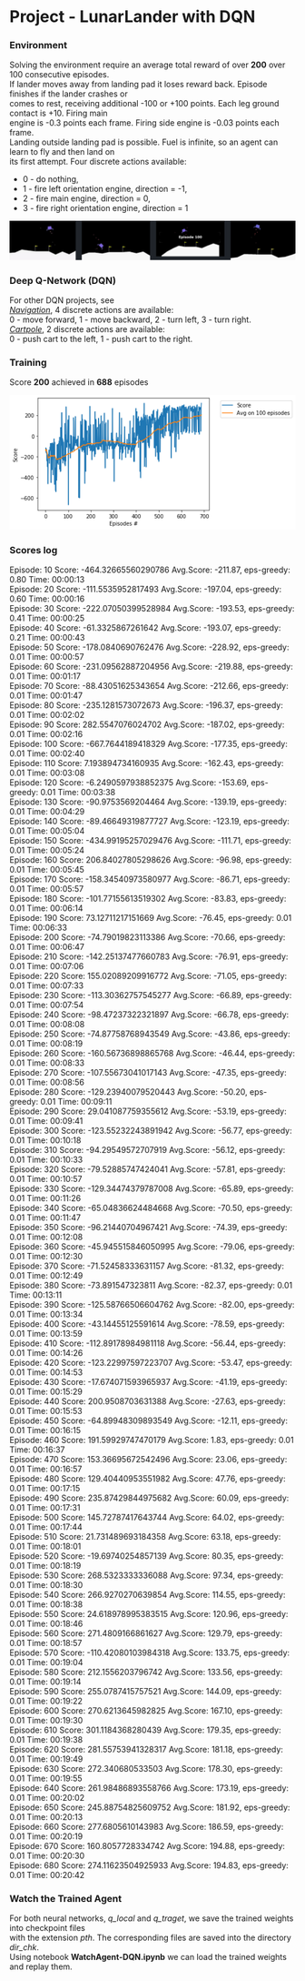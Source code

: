 # Project -  LunarLander with DQN

### Environment

Solving the environment require an average total reward of over **200** over 100 consecutive episodes.   
If lander moves away from landing pad it loses reward back. Episode finishes if the lander crashes or   
comes to rest, receiving additional -100 or +100 points. Each leg ground contact is +10. Firing main   
engine is -0.3 points each frame. Firing side engine is -0.03 points each frame.   
Landing outside landing pad is possible. Fuel is infinite, so an agent can learn to fly and then land on   
its first attempt. Four discrete actions available:   
* 0 - do nothing, 
* 1 - fire left orientation engine, direction = -1,
* 2 - fire main engine,   direction = 0,
* 3 - fire right orientation engine, direction = 1

![](images/LunaLander.png)

### Deep Q-Network (DQN)

For other DQN projects, see    
[_Navigation_](https://github.com/Rafael1s/Deep-Reinforcement-Learning-Algorithms/tree/master/Project-1_Navigation-DQN), 4 discrete actions are available:     
0 - move forward, 1 - move backward, 2 - turn left, 3 - turn right.    
[_Cartpole_](https://github.com/Rafael1s/Deep-Reinforcement-Learning-Algorithms/edit/master/Cartpole-Deep-Q-Learning), 2 discrete actions are available:  
0 - push cart to the left, 1 - push cart to the right.

### Training  

Score **200** achieved in **688** episodes  

![](images/plot-LunaLander-v2-DQN-688epis.png)


### Scores log

Episode:    10 Score: -464.32665560290786  Avg.Score: -211.87, eps-greedy:  0.80 Time: 00:00:13   
Episode:    20 Score: -111.5535952817493  Avg.Score: -197.04, eps-greedy:  0.60 Time: 00:00:16   
Episode:    30 Score: -222.07050399528984  Avg.Score: -193.53, eps-greedy:  0.41 Time: 00:00:25   
Episode:    40 Score: -61.3325867261642  Avg.Score: -193.07, eps-greedy:  0.21 Time: 00:00:43   
Episode:    50 Score: -178.0840690762476  Avg.Score: -228.92, eps-greedy:  0.01 Time: 00:00:57   
Episode:    60 Score: -231.09562887204956  Avg.Score: -219.88, eps-greedy:  0.01 Time: 00:01:17   
Episode:    70 Score: -88.43051625343654  Avg.Score: -212.66, eps-greedy:  0.01 Time: 00:01:47   
Episode:    80 Score: -235.1281573072673  Avg.Score: -196.37, eps-greedy:  0.01 Time: 00:02:02   
Episode:    90 Score: 282.5547076024702  Avg.Score: -187.02, eps-greedy:  0.01 Time: 00:02:16   
Episode:   100 Score: -667.7644189418329  Avg.Score: -177.35, eps-greedy:  0.01 Time: 00:02:40   
Episode:   110 Score: 7.193894734160935  Avg.Score: -162.43, eps-greedy:  0.01 Time: 00:03:08   
Episode:   120 Score: -6.2490597938852375  Avg.Score: -153.69, eps-greedy:  0.01 Time: 00:03:38   
Episode:   130 Score: -90.9753569204464  Avg.Score: -139.19, eps-greedy:  0.01 Time: 00:04:29   
Episode:   140 Score: -89.46649319877727  Avg.Score: -123.19, eps-greedy:  0.01 Time: 00:05:04   
Episode:   150 Score: -434.99195257029476  Avg.Score: -111.71, eps-greedy:  0.01 Time: 00:05:24   
Episode:   160 Score: 206.84027805298626  Avg.Score: -96.98, eps-greedy:  0.01 Time: 00:05:45   
Episode:   170 Score: -158.34540973580977  Avg.Score: -86.71, eps-greedy:  0.01 Time: 00:05:57   
Episode:   180 Score: -101.77155613519302  Avg.Score: -83.83, eps-greedy:  0.01 Time: 00:06:14   
Episode:   190 Score: 73.12711217151669  Avg.Score: -76.45, eps-greedy:  0.01 Time: 00:06:33   
Episode:   200 Score: -74.79019823113386  Avg.Score: -70.66, eps-greedy:  0.01 Time: 00:06:47   
Episode:   210 Score: -142.25137477660783  Avg.Score: -76.91, eps-greedy:  0.01 Time: 00:07:06   
Episode:   220 Score: 155.02089209916772  Avg.Score: -71.05, eps-greedy:  0.01 Time: 00:07:33   
Episode:   230 Score: -113.30362757545277  Avg.Score: -66.89, eps-greedy:  0.01 Time: 00:07:54   
Episode:   240 Score: -98.47237322321897  Avg.Score: -66.78, eps-greedy:  0.01 Time: 00:08:08   
Episode:   250 Score: -74.87758768943549  Avg.Score: -43.86, eps-greedy:  0.01 Time: 00:08:19   
Episode:   260 Score: -160.56736898865768  Avg.Score: -46.44, eps-greedy:  0.01 Time: 00:08:33   
Episode:   270 Score: -107.55673041017143  Avg.Score: -47.35, eps-greedy:  0.01 Time: 00:08:56   
Episode:   280 Score: -129.23940079520443  Avg.Score: -50.20, eps-greedy:  0.01 Time: 00:09:11   
Episode:   290 Score: 29.041087759355612  Avg.Score: -53.19, eps-greedy:  0.01 Time: 00:09:41   
Episode:   300 Score: -123.55232243891942  Avg.Score: -56.77, eps-greedy:  0.01 Time: 00:10:18   
Episode:   310 Score: -94.29549572707919  Avg.Score: -56.12, eps-greedy:  0.01 Time: 00:10:33    
Episode:   320 Score: -79.52885747424041  Avg.Score: -57.81, eps-greedy:  0.01 Time: 00:10:57    
Episode:   330 Score: -129.34474379787008  Avg.Score: -65.89, eps-greedy:  0.01 Time: 00:11:26   
Episode:   340 Score: -65.04836624484668  Avg.Score: -70.50, eps-greedy:  0.01 Time: 00:11:47    
Episode:   350 Score: -96.21440704967421  Avg.Score: -74.39, eps-greedy:  0.01 Time: 00:12:08   
Episode:   360 Score: -45.945515846050995  Avg.Score: -79.06, eps-greedy:  0.01 Time: 00:12:30   
Episode:   370 Score: -71.52458333631157  Avg.Score: -81.32, eps-greedy:  0.01 Time: 00:12:49   
Episode:   380 Score: -73.891547323811  Avg.Score: -82.37, eps-greedy:  0.01 Time: 00:13:11   
Episode:   390 Score: -125.58766506604762  Avg.Score: -82.00, eps-greedy:  0.01 Time: 00:13:34   
Episode:   400 Score: -43.14455125591614  Avg.Score: -78.59, eps-greedy:  0.01 Time: 00:13:59   
Episode:   410 Score: -112.89178984981118  Avg.Score: -56.44, eps-greedy:  0.01 Time: 00:14:26   
Episode:   420 Score: -123.22997597223707  Avg.Score: -53.47, eps-greedy:  0.01 Time: 00:14:53   
Episode:   430 Score: -17.674071593965937  Avg.Score: -41.19, eps-greedy:  0.01 Time: 00:15:29   
Episode:   440 Score: 200.9508703631388  Avg.Score: -27.63, eps-greedy:  0.01 Time: 00:15:53   
Episode:   450 Score: -64.89948309893549  Avg.Score: -12.11, eps-greedy:  0.01 Time: 00:16:15   
Episode:   460 Score: 191.59929747470179  Avg.Score: 1.83, eps-greedy:  0.01 Time: 00:16:37   
Episode:   470 Score: 153.36695672542496  Avg.Score: 23.06, eps-greedy:  0.01 Time: 00:16:57   
Episode:   480 Score: 129.40440953551982  Avg.Score: 47.76, eps-greedy:  0.01 Time: 00:17:15   
Episode:   490 Score: 235.87429844975682  Avg.Score: 60.09, eps-greedy:  0.01 Time: 00:17:31   
Episode:   500 Score: 145.72787417643744  Avg.Score: 64.02, eps-greedy:  0.01 Time: 00:17:44   
Episode:   510 Score: 21.731489693184358  Avg.Score: 63.18, eps-greedy:  0.01 Time: 00:18:01   
Episode:   520 Score: -19.69740254857139  Avg.Score: 80.35, eps-greedy:  0.01 Time: 00:18:19   
Episode:   530 Score: 268.5323333336088  Avg.Score: 97.34, eps-greedy:  0.01 Time: 00:18:30   
Episode:   540 Score: 266.9270270639854  Avg.Score: 114.55, eps-greedy:  0.01 Time: 00:18:38   
Episode:   550 Score: 24.618978995383515  Avg.Score: 120.96, eps-greedy:  0.01 Time: 00:18:46   
Episode:   560 Score: 271.4809166861627  Avg.Score: 129.79, eps-greedy:  0.01 Time: 00:18:57   
Episode:   570 Score: -110.42080103984318  Avg.Score: 133.75, eps-greedy:  0.01 Time: 00:19:04   
Episode:   580 Score: 212.1556203796742  Avg.Score: 133.56, eps-greedy:  0.01 Time: 00:19:14   
Episode:   590 Score: 255.0787415757521  Avg.Score: 144.09, eps-greedy:  0.01 Time: 00:19:22   
Episode:   600 Score: 270.6213645982825  Avg.Score: 167.10, eps-greedy:  0.01 Time: 00:19:30   
Episode:   610 Score: 301.1184368280439  Avg.Score: 179.35, eps-greedy:  0.01 Time: 00:19:38   
Episode:   620 Score: 281.55753941328317  Avg.Score: 181.18, eps-greedy:  0.01 Time: 00:19:49   
Episode:   630 Score: 272.340680533503  Avg.Score: 178.30, eps-greedy:  0.01 Time: 00:19:55   
Episode:   640 Score: 261.98486893558766  Avg.Score: 173.19, eps-greedy:  0.01 Time: 00:20:02   
Episode:   650 Score: 245.88754825609752  Avg.Score: 181.92, eps-greedy:  0.01 Time: 00:20:13  
Episode:   660 Score: 277.6805610143983  Avg.Score: 186.59, eps-greedy:  0.01 Time: 00:20:19   
Episode:   670 Score: 160.8057728334742  Avg.Score: 194.88, eps-greedy:  0.01 Time: 00:20:30   
Episode:   680 Score: 274.11623504925933  Avg.Score: 194.83, eps-greedy:  0.01 Time: 00:20:42   

### Watch the Trained Agent   
For both neural networks, _q_local_ and _q_traget_, we save the trained weights into checkpoint files    
with the extension _pth_. The corresponding files are saved into the directory _dir_chk_.    
Using notebook **WatchAgent-DQN.ipynb** we can load the trained weights and replay them.



